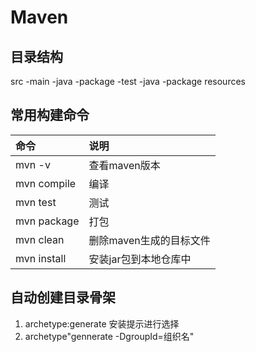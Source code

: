 # Maven

## 目录结构

src
	-main
		-java
			-package
	-test
		-java
			-package
	resources

## 常用构建命令

|命令|说明|
|:--|:--|
|mvn -v|查看maven版本|
|mvn compile|编译|
|mvn test|测试|
|mvn package|打包|
|mvn clean|删除maven生成的目标文件|
|mvn install|安装jar包到本地仓库中|

## 自动创建目录骨架

1. archetype:generate 安装提示进行选择
2. archetype"gennerate -DgroupId=组织名"
